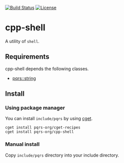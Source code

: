 [![Build Status](https://github.com/pqrs-org/cpp-shell/workflows/CI/badge.svg)](https://github.com/pqrs-org/cpp-shell/actions)
[![License](https://img.shields.io/badge/license-Boost%20Software%20License-blue.svg)](https://github.com/pqrs-org/cpp-shell/blob/master/LICENSE.md)

# cpp-shell

A utility of `shell`.

## Requirements

cpp-shell depends the following classes.

- [pqrs::string](https://github.com/pqrs-org/cpp-string)

## Install

### Using package manager

You can install `include/pqrs` by using [cget](https://github.com/pfultz2/cget).

```shell
cget install pqrs-org/cget-recipes
cget install pqrs-org/cpp-shell
```

### Manual install

Copy `include/pqrs` directory into your include directory.
